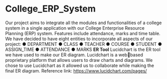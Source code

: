 # College_ERP_System
Our project aims to integrate all the modules and functionalities of a college 
system in a single application with our College Enterprise Resource 
Planning (ERP) system.
Features include attendance, 
marks and time table. We have decided to have eight entities to incorporate all 
aspects of our project:
● DEPARTMENT 
● CLASS
● TEACHER
● COURSE
● STUDENT
● ASSIGN_TIME
● ATTENDANCE 
● MARKS
**ER Tool**
Lucidchart is the ER tool we have used to make our ER diagram. Lucidchart is a webbased proprietary platform that allows users to draw charts and diagrams. We chose 
to use Lucidchart as it allowed us to collaborate while making the final ER diagram.
Reference link: https://www.lucidchart.com/pages/
